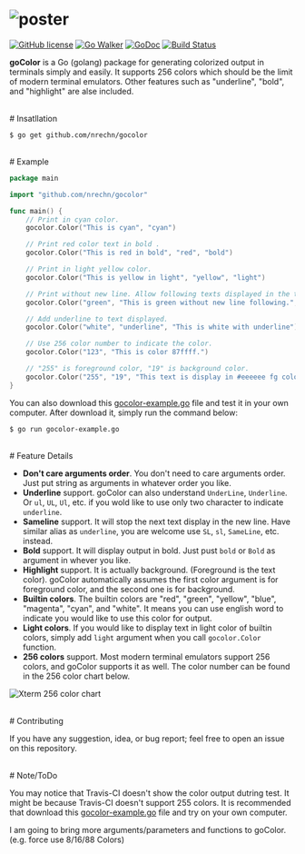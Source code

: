 # ![poster](https://github.com/nrechn/gocolor/raw/master/misc/goColor-poster.png)
[![GitHub license](https://img.shields.io/badge/license-GPL%20V3.0-red.svg?style=flat-square)](https://raw.githubusercontent.com/nrechn/bspwm-config/master/LICENSE)
[![Go Walker](http://gowalker.org/api/v1/badge)](http://gowalker.org/github.com/nrechn/gocolor)
[![GoDoc](http://img.shields.io/badge/go-documentation-blue.svg?style=flat-square)](http://godoc.org/github.com/nrechn/gocolor) 
[![Build Status](http://img.shields.io/travis/nrechn/gocolor.svg?style=flat-square)](https://travis-ci.org/nrechn/gocolor)

**goColor** is a Go (golang) package for generating colorized output in terminals simply and easily. It supports 256 colors which should be the limit of modern terminal emulators. Other features such as "underline", "bold", and "highlight" are alse included.

<br>
# Insatllation

```shell
$ go get github.com/nrechn/gocolor
```

<br>
# Example

```go
package main

import "github.com/nrechn/gocolor"

func main() {
	// Print in cyan color.
	gocolor.Color("This is cyan", "cyan")

	// Print red color text in bold .
	gocolor.Color("This is red in bold", "red", "bold")

	// Print in light yellow color.
	gocolor.Color("This is yellow in light", "yellow", "light")

	// Print without new line. Allow following texts displayed in the this (same) line.
	gocolor.Color("green", "This is green without new line following.", "sameline")

	// Add underline to text displayed.
	gocolor.Color("white", "underline", "This is white with underline")

	// Use 256 color number to indicate the color.
	gocolor.Color("123", "This is color 87ffff.")

	// "255" is foreground color, "19" is background color.
	gocolor.Color("255", "19", "This text is display in #eeeeee fg color and #0000af bg color")
}
```

You can also download this [gocolor-example.go](https://github.com/nrechn/gocolor/raw/master/misc/gocolor-example.go) file and test it in your own computer. After download it, simply run the command below:
```shell
$ go run gocolor-example.go
```

<br>
# Feature Details

- **Don't care arguments order**. You don't need to care arguments order. Just put string as arguments in whatever order you like.
- **Underline** support. goColor can also understand `UnderLine`, `Underline`. Or `ul`, `UL`, `Ul`, etc. if you wold like to use only two character to indicate `underline`.
- **Sameline** support. It will stop the next text display in the new line. Have similar alias as `underline`, you are welcome use `SL`, `sl`, `SameLine`, etc. instead.
- **Bold** support. It will display output in bold. Just pust `bold` or `Bold` as argument in whever you like.
- **Highlight** support. It is actually background. (Foreground is the text color). goColor automatically assumes the first color argument is for foreground color, and the second one is for background.
- **Builtin colors**. The builtin colors are "red", "green", "yellow", "blue", "magenta", "cyan", and "white". It means you can use english word to indicate you would like to use this color for output.
- **Light colors**. If you would like to display text in light color of builtin colors, simply add `light` argument when you call `gocolor.Color` function.
- **256 colors** support. Most modern terminal emulators support 256 colors, and goColor supports it as well. The color number can be found in the 256 color chart below.

![Xterm 256 color chart](https://upload.wikimedia.org/wikipedia/en/1/15/Xterm_256color_chart.svg)

<br>
# Contributing

If you have any suggestion, idea, or bug report; feel free to open an issue on this repository.

<br>
# Note/ToDo

You may notice that Travis-CI doesn't show the color output dutring test. It might be because Travis-CI doesn't support 255 colors. It is recommended that download this [gocolor-example.go](https://github.com/nrechn/gocolor/raw/master/misc/gocolor-example.go) file and try on your own computer.

I am going to bring more arguments/parameters and functions to goColor. (e.g. force use 8/16/88 Colors)
